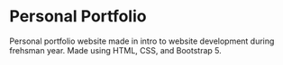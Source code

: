 # Personal Portfolio #
Personal portfolio website made in intro to website development during frehsman year. 
Made using HTML, CSS, and Bootstrap 5. 
